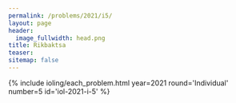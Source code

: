 ```yaml
---
permalink: /problems/2021/i5/
layout: page
header:
  image_fullwidth: head.png
title: Rikbaktsa
teaser: 
sitemap: false
---
```


{% include ioling/each_problem.html year=2021 round='Individual' number=5 id='iol-2021-i-5' %}